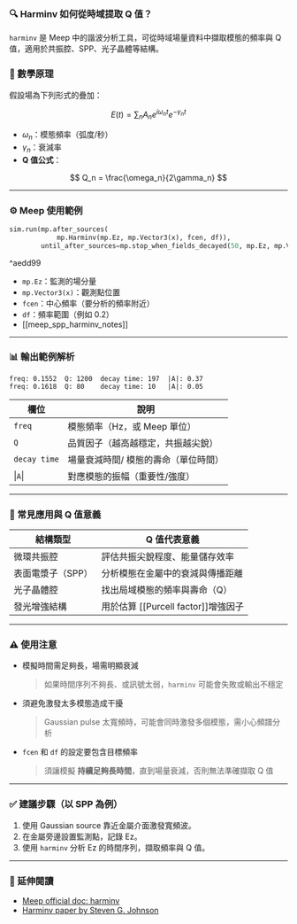 ### 🔍 Harminv 如何從時域提取 Q 值？

`harminv` 是 Meep 中的諧波分析工具，可從時域場量資料中擷取模態的頻率與 Q 值，適用於共振腔、SPP、光子晶體等結構。

### 📐 數學原理

假設場為下列形式的疊加：

$$
E(t) = \sum_n A_n e^{i\omega_n t} e^{-\gamma_n t}
$$

- $\omega_n$：模態頻率（弧度/秒）
- $\gamma_n$：衰減率
- **Q 值公式**：

$$
Q_n = \frac{\omega_n}{2\gamma_n}
$$

---

### ⚙️ Meep 使用範例

```python
sim.run(mp.after_sources(
            mp.Harminv(mp.Ez, mp.Vector3(x), fcen, df)),
        until_after_sources=mp.stop_when_fields_decayed(50, mp.Ez, mp.Vector3(x), 1e-3))
````

^aedd99

- `mp.Ez`：監測的場分量
- `mp.Vector3(x)`：觀測點位置
- `fcen`：中心頻率（要分析的頻率附近）
- `df`：頻率範圍（例如 0.2）
- [[meep_spp_harminv_notes]]


---

### 📊 輸出範例解析

```
freq: 0.1552  Q: 1200  decay time: 197  |A|: 0.37
freq: 0.1618  Q: 80    decay time: 10   |A|: 0.05
```

| 欄位           | 說明                  |
| ------------ | ------------------- |
| `freq`       | 模態頻率（Hz，或 Meep 單位）  |
| `Q`          | 品質因子（越高越穩定，共振越尖銳）   |
| `decay time` | 場量衰減時間/ 模態的壽命（單位時間） |
| \|`A`\|      | 對應模態的振幅（重要性/強度）     |

---

### 🔎 常見應用與 Q 值意義

| 結構類型       | Q 值代表意義                     |
| ---------- | --------------------------- |
| 微環共振腔      | 評估共振尖銳程度、能量儲存效率             |
| 表面電漿子（SPP） | 分析模態在金屬中的衰減與傳播距離            |
| 光子晶體腔      | 找出局域模態的頻率與壽命（Q）             |
| 發光增強結構     | 用於估算 [[Purcell factor]]增強因子 |

---

### ⚠️ 使用注意

- 模擬時間需足夠長，場需明顯衰減
  >如果時間序列不夠長、或訊號太弱，`harminv` 可能會失敗或輸出不穩定
- 須避免激發太多模態造成干擾
  >Gaussian pulse 太寬頻時，可能會同時激發多個模態，需小心頻譜分析
- `fcen` 和 `df` 的設定要包含目標頻率
  >須讓模擬 **持續足夠長時間**，直到場量衰減，否則無法準確擷取 Q 值

---

### ✅ 建議步驟（以 SPP 為例）

1. 使用 Gaussian source 靠近金屬介面激發寬頻波。
2. 在金屬旁邊設置監測點，記錄 Ez。
3. 使用 `harminv` 分析 Ez 的時間序列，擷取頻率與 Q 值。

---

### 📁 延伸閱讀

- [Meep official doc: harminv](https://meep.readthedocs.io/en/latest/Python_User_Interface/#harminv)
- [Harminv paper by Steven G. Johnson](https://arxiv.org/abs/physics/0211069)
